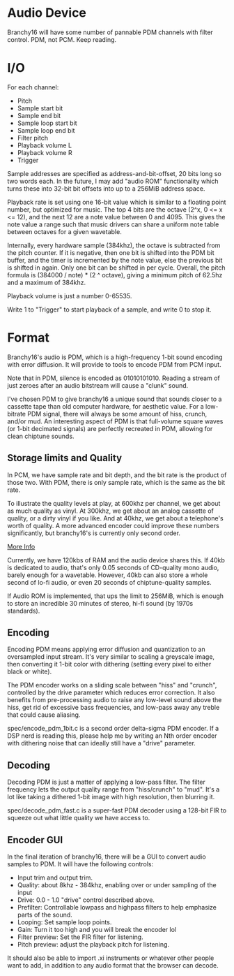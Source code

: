 # Audio Device

Branchy16 will have some number of pannable PDM channels with filter control. PDM, not PCM. Keep reading.

# I/O

For each channel:
 - Pitch
 - Sample start bit
 - Sample end bit
 - Sample loop start bit
 - Sample loop end bit
 - Filter pitch
 - Playback volume L
 - Playback volume R
 - Trigger

Sample addresses are specified as address-and-bit-offset, 20 bits long so two words each. In the future, I may add "audio ROM" functionality which turns these into 32-bit bit offsets into up to a 256MiB address space.

Playback rate is set using one 16-bit value which is similar to a floating point number, but optimized for music. The top 4 bits are the octave (2^x, 0 <= x <= 12), and the next 12 are a note value between 0 and 4095. This gives the note value a range such that music drivers can share a uniform note table between octaves for a given wavetable.

Internally, every hardware sample (384khz), the octave is subtracted from the pitch counter. If it is negative, then one bit is shifted into the PDM bit buffer, and the timer is incremented by the note value, else the previous bit is shifted in again. Only one bit can be shifted in per cycle. Overall, the pitch formula is (384000 / note) * (2 ^ octave), giving a minimum pitch of 62.5hz and a maximum of 384khz.

Playback volume is just a number 0-65535.

Write 1 to "Trigger" to start playback of a sample, and write 0 to stop it.

# Format

Branchy16's audio is PDM, which is a high-frequency 1-bit sound encoding with error diffusion. It will provide to tools to encode PDM from PCM input.

Note that in PDM, silence is encoded as 01010101010. Reading a stream of just zeroes after an audio bitstream will cause a "clunk" sound.

I've chosen PDM to give branchy16 a unique sound that sounds closer to a cassette tape than old computer hardware, for aesthetic value. For a low-bitrate PDM signal, there will always be some amount of hiss, crunch, and/or mud. An interesting aspect of PDM is that full-volume square waves (or 1-bit decimated signals) are perfectly recreated in PDM, allowing for clean chiptune sounds.

## Storage limits and Quality

In PCM, we have sample rate and bit depth, and the bit rate is the product of those two. With PDM, there is only sample rate, which is the same as the bit rate.

To illustrate the quality levels at play, at 600khz per channel, we get about as much quality as vinyl. At 300khz, we get about an analog cassette of quality, or a dirty vinyl if you like. And at 40khz, we get about a telephone's worth of quality. A more advanced encoder could improve these numbers significantly, but branchy16's is currently only second order.

[More Info](https://en.wikipedia.org/wiki/Delta-sigma_modulation#Theoretical_effective_number_of_bits)

Currently, we have 120kbs of RAM and the audio device shares this. If 40kb is dedicated to audio, that's only 0.05 seconds of CD-quality mono audio, barely enough for a wavetable. However, 40kb can also store a whole second of lo-fi audio, or even 20 seconds of chiptune-quality samples.

If Audio ROM is implemented, that ups the limit to 256MiB, which is enough to store an incredible 30 minutes of stereo, hi-fi sound (by 1970s standards).

## Encoding

Encoding PDM means applying error diffusion and quantization to an oversampled input stream. It's very similar to scaling a greyscale image, then converting it 1-bit color with dithering (setting every pixel to either black or white).

The PDM encoder works on a sliding scale between "hiss" and "crunch", controlled by the drive parameter which reduces error correction. It also benefits from pre-processing audio to raise any low-level sound above the hiss, get rid of excessive bass frequencies, and low-pass away any treble that could cause aliasing.

spec/encode_pdm_1bit.c is a second order delta-sigma PDM encoder. If a DSP nerd is reading this, please help me by writing an Nth order encoder with dithering noise that can ideally still have a "drive" parameter.

## Decoding

Decoding PDM is just a matter of applying a low-pass filter. The filter frequency lets the output quality range from "hiss/crunch" to "mud". It's a lot like taking a dithered 1-bit image with high resolution, then blurring it.

spec/decode_pdm_fast.c is a super-fast PDM decoder using a 128-bit FIR to squeeze out what little quality we have access to.

## Encoder GUI

In the final iteration of branchy16, there will be a GUI to convert audio samples to PDM. It will have the following controls:
 - Input trim and output trim.
 - Quality: about 8khz - 384khz, enabling over or under sampling of the input
 - Drive: 0.0 - 1.0 "drive" control described above.
 - Prefilter: Controllable lowpass and highpass filters to help emphasize parts of the sound.
 - Looping: Set sample loop points.
 - Gain: Turn it too high and you will break the encoder lol
 - Filter preview: Set the FIR filter for listening.
 - Pitch preview: adjust the playback pitch for listening.

It should also be able to import .xi instruments or whatever other people want to add, in addition to any audio format that the browser can decode.
